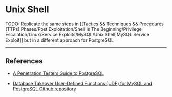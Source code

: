 # Unix Shell

TODO: Replicate the same steps in [[Tactics && Techniques && Procedures (TTPs) Phases/Post Exploitation/Shell Is The Beginning/Privilege Escalation/Linux/Service Exploits/MySQL/Unix Shell|MySQL Service Exploit]] but in a different approach for PostgreSQL

---
## References

- [A Penetration Testers Guide to PostgreSQL](https://medium.com/@cryptocracker99/a-penetration-testers-guide-to-postgresql-d78954921ee9)

- [Database Takeover User-Defined Functions (UDF) for MySQL and PostgreSQL Github repository](https://github.com/sqlmapproject/udfhack)